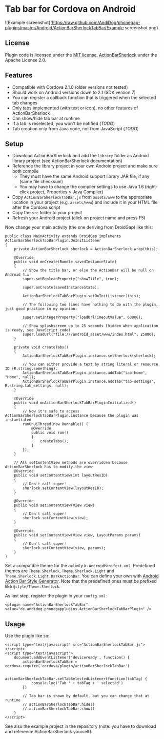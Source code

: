 Tab bar for Cordova on Android
==============================

![Example screenshot](https://raw.github.com/AndiDog/phonegap-plugins/master/Android/ActionBarSherlockTabBar/Example screenshot.png)

License
-------

Plugin code is licensed under the [MIT license](http://www.opensource.org/licenses/mit-license.html), [ActionBarSherlock](http://actionbarsherlock.com/) under the Apache License 2.0.

Features
--------

- Compatible with Cordova 2.1.0 (older versions not tested)
- Should work on Android versions down to 2.1 (SDK version 7)
- You can register a callback function that is triggered when the selected tab changes
- Only tabs implemented (with text or icon), no other features of ActionBarSherlock
- Can show/hide tab bar at runtime
- If a tab is reselected, you won't be notified (*TODO*)
- Tab creation only from Java code, not from JavaScript (*TODO*)

Setup
-----

- Download ActionBarSherlock and add the `library` folder as Android library project (see ActionBarSherlock
  documentation)
- Reference the library project in your own Android project and make sure both compile
  - They must have the same Android support library JAR file, if any (same file checksum)
  - You may have to change the compiler settings to use Java 1.6 (right-click project, Properties > Java Compiler)
- Copy `ActionBarSherlockTabBar.js` from `assets/www` to the appropriate location in your project (e.g. `assets/www`)
  and include it in your HTML file after the Cordova script
- Copy the `src` folder to your project
- Refresh your Android project (click on project name and press F5)

Now change your main activity (the one deriving from DroidGap) like this:

    public class MainActivity extends DroidGap implements ActionBarSherlockTabBarPlugin.OnInitListener
    {
        private ActionBarSherlock sherlock = ActionBarSherlock.wrap(this);

        @Override
        public void onCreate(Bundle savedInstanceState)
        {
            // Show the title bar, or else the ActionBar will be null on Android 4.x
            super.setBooleanProperty("showTitle", true);

            super.onCreate(savedInstanceState);

            ActionBarSherlockTabBarPlugin.setOnInitListener(this);

            // The following two lines have nothing to do with the plugin, just good practice in my opinion:

            super.setIntegerProperty("loadUrlTimeoutValue", 60000);

            // Show splashscreen up to 25 seconds (hidden when application is ready, see JavaScript code)
            super.loadUrl("file:///android_asset/www/index.html", 25000);
        }

        private void createTabs()
        {
            ActionBarSherlockTabBarPlugin.instance.setSherlock(sherlock);

            // You can either provide a text by string literal or resource ID (R.string.something).
            ActionBarSherlockTabBarPlugin.instance.addTab("tab-home", "Home", null);
            ActionBarSherlockTabBarPlugin.instance.addTab("tab-settings", R.string.tab_settings, null);
        }

        @Override
        public void onActionBarSherlockTabBarPluginInitialized()
        {
            // Now it's safe to access ActionBarSherlockTabBarPlugin.instance because the plugin was instantiated
            runOnUiThread(new Runnable() {
                @Override
                public void run()
                {
                    createTabs();
                }
            });
        }

        // All setContentView methods are overridden because ActionBarSherlock has to modify the view
        @Override
        public void setContentView(int layoutResID)
        {
            // Don't call super!
            sherlock.setContentView(layoutResID);
        }

        @Override
        public void setContentView(View view)
        {
            // Don't call super!
            sherlock.setContentView(view);
        }

        @Override
        public void setContentView(View view, LayoutParams params)
        {
            // Don't call super!
            sherlock.setContentView(view, params);
        }
    }

Set a compatible theme for the activity in `AndroidManifest.xml`. Predefined themes are `Theme.Sherlock`,
`Theme.Sherlock.Light` and `Theme.Sherlock.Light.DarkActionBar`. You can define your own with [Android Action Bar Style
Generator](http://jgilfelt.github.com/android-actionbarstylegenerator/). Note that the predefined ones must be prefixed
like `@style/Theme.Sherlock`.

As last step, register the plugin in your `config.xml`:

    <plugin name="ActionBarSherlockTabBar" value="de.andidog.phonegapplugins.ActionBarSherlockTabBarPlugin" />

Usage
-----

Use the plugin like so:

    <script type="text/javascript" src="ActionBarSherlockTabBar.js"></script>
    <script type="text/javascript">
        document.addEventListener('deviceready', function() {
            actionBarSherlockTabBar = cordova.require('cordova/plugin/actionBarSherlockTabBar')

            actionBarSherlockTabBar.setTabSelectedListener(function(tabTag) {
                console.log('Tab ' + tabTag + ' selected')
            })

            // Tab bar is shown by default, but you can change that at runtime
            // actionBarSherlockTabBar.hide()
            // actionBarSherlockTabBar.show()
        }
    </script>

See also the example project in the repository (note: you have to download and reference ActionBarSherlock yourself).